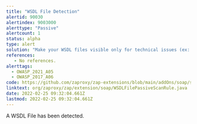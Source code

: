 ```yaml
---
title: "WSDL File Detection"
alertid: 90030
alertindex: 9003000
alerttype: "Passive"
alertcount: 1
status: alpha
type: alert
solution: "Make your WSDL files visible only for technical issues (ex: testing purposes)."
references:
   - No references.
alerttags: 
  - OWASP_2021_A05
  - OWASP_2017_A06
code: https://github.com/zaproxy/zap-extensions/blob/main/addOns/soap/src/main/java/org/zaproxy/zap/extension/soap/WSDLFilePassiveScanRule.java
linktext: org/zaproxy/zap/extension/soap/WSDLFilePassiveScanRule.java
date: 2022-02-25 09:32:04.661Z
lastmod: 2022-02-25 09:32:04.661Z
---
```

A WSDL File has been detected.
